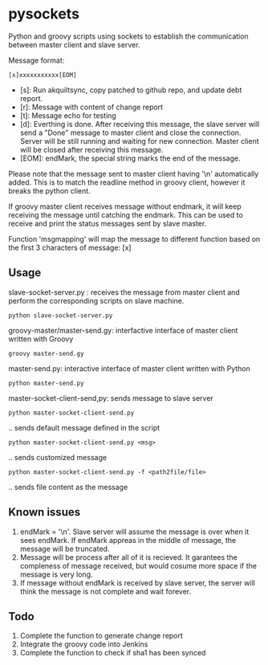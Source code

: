 # pysockets
Python and groovy scripts using sockets to establish the communication between master client and slave server.

Message format:
```
[x]xxxxxxxxxxx[EOM]
```
* [s]: Run akquiltsync, copy patched to github repo, and update debt report.
* [r]: Message with content of change report
* [t]: Message echo for testing
* [d]: Everthing is done. After receiving this message, the slave server will send a "Done" message to master client and close the connection. Server will be still running and waiting for new connection. Master client will be closed after receiving this message.
* [EOM]: endMark, the special string marks the end of the message.

Please note that the message sent to master client having '\n' automatically added. This is to match the readline method in groovy client, however it breaks the python client. 

If groovy master client receives message without endmark, it will keep receiving the message until catching the endmark. This can be used to receive and print the status messages sent by slave master.

Function 'msgmapping' will map the message to different function based on the first 3 characters of message: [x]

## Usage

slave-socket-server.py : receives the message from master client and perform the corresponding scripts on slave machine.
```
python slave-socket-server.py 
```
groovy-master/master-send.gy: interfactive interface of master client written with Groovy
```
groovy master-send.gy
```
master-send.py: interactive interface of master client written with Python
```
python master-send.py
```

master-socket-client-send,py: sends message to slave server
```
python master-socket-client-send.py
```
.. sends default message defined in the script

```
python master-socket-client-send.py <msg>
```
.. sends customized message

```
python master-socket-client-send.py -f <path2file/file>
```
.. sends file content as the message 

## Known issues
1. endMark = '\n'. Slave server will assume the message is over when it sees endMark. If endMark appreas in the middle of message, the message will be truncated.
2. Message will be process after all of it is recieved. It garantees the compleness of message received, but would cosume more space if the message is very long.
3. If message without endMark is received by slave server, the server will think the message is not complete and wait forever.

## Todo
1. Complete the function to generate change report
2. Integrate the groovy code into Jenkins
3. Complete the function to check if sha1 has been synced


